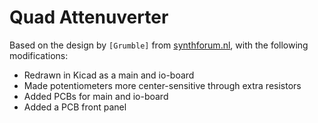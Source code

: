 # Quad Attenuverter

Based on the design by `[Grumble]` from [synthforum.nl](https://www.synthforum.nl/threads/3811825/page-2), with the following modifications:

- Redrawn in Kicad as a main and io-board
- Made potentiometers more center-sensitive through extra resistors
- Added PCBs for main and io-board
- Added a PCB front panel
